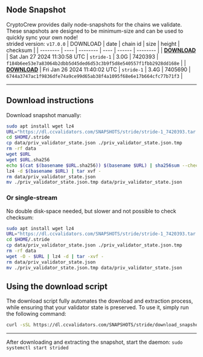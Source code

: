 ## Node Snapshot
CryptoCrew provides daily node-snapshots for the chains we validate. These snapshots are designed to be minimum-size and can be used to quickly sync your own node!  
strided version: `v17.0.0`
| DOWNLOAD | date | chain id | size | height | checksum |
| -------- | ---- | -------- | ---- | ------ | -------- |
| **[DOWNLOAD](https://dl.ccvalidators.com/SNAPSHOTS/stride/stride-1_7420393.tar.lz4)** | Sat Jan 27 2024 11:30:58 UTC | `stride-1` | 3.0G | 7420393 | `f184b6ee53e7a83064b2dbb5d45ded6d53c3b9f5d8e540557f1fbb2928dd168e` |
| **[DOWNLOAD](https://dl.ccvalidators.com/SNAPSHOTS/stride/stride-1_7405690.tar.lz4)** | Fri Jan 26 2024 11:40:02 UTC | `stride-1` | 3.4G | 7405690 | `6744a3747ac1f9836dfe74a9ce99d65ab38f4a1095f68e6e17b664cfc77b71f3` |

---

## Download instructions
Download snapshot manually:
```sh
sudo apt install wget lz4
URL="https://dl.ccvalidators.com/SNAPSHOTS/stride/stride-1_7420393.tar.lz4"
cd $HOME/.stride
cp data/priv_validator_state.json ./priv_validator_state.json.tmp
rm -rf data
wget $URL
wget $URL.sha256
echo $(cat $(basename $URL.sha256)) $(basename $URL) | sha256sum --check
lz4 -d $(basename $URL) | tar xvf -
rm data/priv_validator_state.json
mv ./priv_validator_state.json.tmp data/priv_validator_state.json
```

### Or single-stream
No double disk-space needed, but slower and not possible to check checksum:
```sh
sudo apt install wget lz4
URL="https://dl.ccvalidators.com/SNAPSHOTS/stride/stride-1_7420393.tar.lz4"
cd $HOME/.stride
cp data/priv_validator_state.json ./priv_validator_state.json.tmp
rm -rf data
wget -O - $URL | lz4 -d | tar -xvf -
rm data/priv_validator_state.json
mv ./priv_validator_state.json.tmp data/priv_validator_state.json
```





## Using the download script

The download script fully automates the download and extraction process, while ensuring that your validator state is preserved. To use it, simply run the following command:
```sh
curl -sSL https://dl.ccvalidators.com/SNAPSHOTS/stride/download_snapshot.sh | bash
```
---

After downloading and extracting the snapshot, start the daemon: `sudo systemctl start strided`

